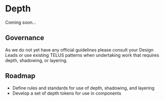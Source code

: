 # Depth

Coming soon...

## Governance

As we do not yet have any official guidelines please consult your Design Leads or use existing TELUS patterns when undertaking
work that requires depth, shadowing, or layering.

## Roadmap

- Define rules and standards for use of depth, shadowing, and layering
- Develop a set of depth tokens for use in components
